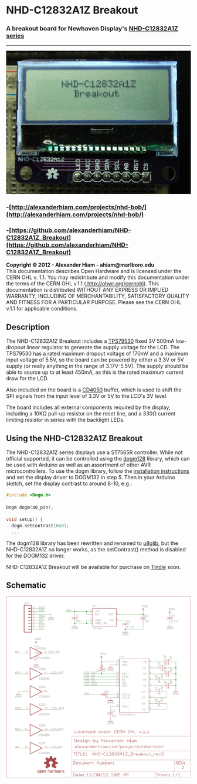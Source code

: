 <!--
 This is the source for the documentation PDF.
 PDF is generated using Gimli (https://github.com/walle/gimli).

 To generate PDF:
  $ cd NHD-C12832A1Z_Breakout/src
  $ gimli -s NHD-C12832A1Z_Breakout.css -o ../
-->

# NHD-C12832A1Z Breakout
### A breakout board for  Newhaven Display's [NHD-C12832A1Z series](http://www.digikey.com/scripts/DkSearch/dksus.dll?vendor=0&keywords=NHD-C12832A1Z)
---

<div class="br1"></div>
<div class="center">
<img class="large" src="NHD-C12832A1Z_breakout.jpg" />
</div>

<div class="br1"></div>
<div class="br1"></div>

### -[http://alexanderhiam.com/projects/nhd-bob/](http://alexanderhiam.com/projects/nhd-bob/)
### -[https://github.com/alexanderhiam/NHD-C12832A1Z_Breakout](https://github.com/alexanderhiam/NHD-C12832A1Z_Breakout)

<div class="br1"></div>
<div class="center">
<div class="license">
<b>Copyright © 2012 - Alexander Hiam - ahiam@marlboro.edu</b> <br />
This documentation describes Open Hardware and is licensed
under the CERN OHL v. 1.1.
You may redistribute and modify this documentation under the
terms of the CERN OHL v.1.1 (<a href="http://ohwr.org/cernohl">
http://ohwr.org/cernohl</a>). This documentation is distributed 
WITHOUT ANY EXPRESS OR IMPLIED WARRANTY, INCLUDING OF MERCHANTABILITY, 
SATISFACTORY QUALITY AND FITNESS FOR A PARTICULAR PURPOSE. Please see
the CERN OHL v.1.1 for applicable conditions.
</div>
</div>

<div class="page-break"></div>

<div class="br2"></div>

## Description 

The NHD-C12832A1Z Breakout includes a [TPS79530](http://www.ti.com/product/tps79530) fixed 3V 500mA low-dropout linear regulator to generate the supply voltage for the LCD. The TPS79530 has a rated maximum dropout voltage of 170mV and a maximum input voltage of 5.5V, so the board can be powered by either a 3.3V or 5V supply (or really anything in the range of 3.17V-5.5V). The supply should be able to source up to at least 450mA, as this is the rated maximum current draw for the LCD. 

Also included on the board is a [CD4050](http://www.digikey.com/product-detail/en/CD4050BDR/296-31503-1-ND/3505786) buffer, which is used to shift the SPI signals from the input level of 3.3V or 5V to the LCD's 3V level. 

The board includes all external components required by the display, including a 10KΩ pull-up resistor on the reset line, and a 330Ω current limiting resistor in series with the backlight LEDs.

<div class="br2"></div>

## Using the NHD-C12832A1Z Breakout

The NHD-C12832A1Z series displays use a ST7565R controller. While not official supported, it can be controlled using the [dogm128](http://code.google.com/p/dogm128/) library, which can be used with Arduino as well as an assortment of other AVR microcontrollers. To use the dogm library, follow the [installation instructions](http://code.google.com/p/dogm128/wiki/install) and set the display driver to DOGM132 in step 5. Then in your Arduino sketch, set the display contrast to around 8-10, e.g.:

```cpp
#include <Dogm.h>

Dogm dogm(a0_pin);

void setup() {
  dogm.setContrast(0x8);
  ...
```

The dogm128 library has been rewritten and renamed to [u8glib](http://code.google.com/p/u8glib/), but the NHD-C12832A1Z no longer works, as the setContrast() method is disabled for the DOGM132 driver. 

<div class="br2"></div>

NHD-C12832A1Z Breakout will be available for purchase on [Tindie](https://tindie.com/) soon.

<div class="page-break"></div>

<div class="br2"></div>

## Schematic

<div class="br2"></div>

<img width="700" src="NHD-C12832A1Z_Breakout_rev2.png" />


